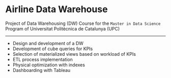 # Airline Data Warehouse
Project of Data Warehousing (DW) Course for the `Master in Data Science` Program of Universitat Politècnica de Catalunya (UPC)
***
* Design and development of a DW 
* Development of cube queries for KPIs
* Selection of materialized views based on workload of KPIs
* ETL process implementation
* Physical optimization with indexes 
* Dashboarding with Tableau
